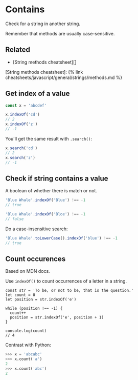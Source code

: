 # Contains

Check for a string in another string.

Remember that methods are usually case-sensitive.


## Related

- [String methods cheatsheet][]

[String methods cheatsheet]: {% link cheatsheets/javascript/general/strings/methods.md %}


## Get index of a value

```javascript
const x = 'abcdef'

x.indexOf('cd')
// 2
x.indexOf('z')
// -1
```

You'll get the same result with `.search()`:

```javascript
x.search('cd')
// 2
x.search('z')
// -1
```


## Check if string contains a value

A boolean of whether there is match or not.

```javascript
'Blue Whale'.indexOf('Blue') !== -1
// true

'Blue Whale'.indexOf('Bloe') !== -1
// false
```

Do a case-insensitive search:

```javascript
'Blue Whale'.toLowerCase().indexOf('blue') !== -1
// true
```


## Count occurences

Based on MDN docs.

Use `indexOf()` to count occurrences of a letter in a string.

```
const str = 'To be, or not to be, that is the question.'
let count = 0
let position = str.indexOf('e')

while (position !== -1) {
  count++
  position = str.indexOf('e', position + 1)
}

console.log(count)
// 4
```

Contrast with Python:

```python
>>> x = 'abcabc'
>>> x.count('a')
2
>>> x.count('abc')
2
```
